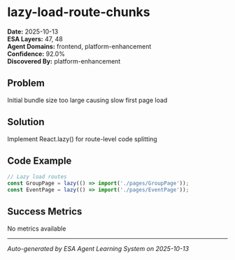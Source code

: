 # lazy-load-route-chunks

**Date:** 2025-10-13  
**ESA Layers:** 47, 48  
**Agent Domains:** frontend, platform-enhancement  
**Confidence:** 92.0%  
**Discovered By:** platform-enhancement

## Problem

Initial bundle size too large causing slow first page load

## Solution

Implement React.lazy() for route-level code splitting

## Code Example

```typescript
// Lazy load routes
const GroupPage = lazy(() => import('./pages/GroupPage'));
const EventPage = lazy(() => import('./pages/EventPage'));
```

## Success Metrics

No metrics available





---

*Auto-generated by ESA Agent Learning System on 2025-10-13*
